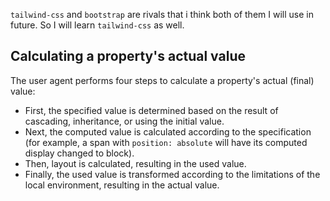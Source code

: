 `tailwind-css` and `bootstrap` are rivals that i think both of them I will use in future. So I will learn `tailwind-css` as well.


## Calculating a property's actual value
The user agent performs four steps to calculate a property's actual (final) value:

- First, the specified value is determined based on the result of cascading, inheritance, or using the initial value.
- Next, the computed value is calculated according to the specification (for example, a span with `position: absolute` will have its computed display changed to block).
- Then, layout is calculated, resulting in the used value.
- Finally, the used value is transformed according to the limitations of the local environment, resulting in the actual value.